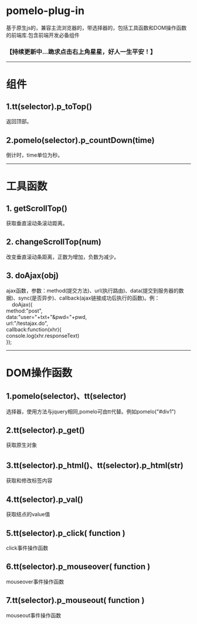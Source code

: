 # pomelo-plug-in
基于原生js的，兼容主流浏览器的，带选择器的，包括工具函数和DOM操作函数的前端库.包含前端开发必备组件<br>
<h3>【持续更新中...跪求点击右上角星星，好人一生平安！】</h3>
<hr>
<h1>组件</h1>
<h2>1.tt(selector).p_toTop()</h2>
返回顶部。
<h2>2.pomelo(selector).p_countDown(time)</h2>
倒计时，time单位为秒。
<hr>
<h1>工具函数</h1>
<h2>1. getScrollTop()</h2>
获取垂直滚动条滚动距离。
<h2>2. changeScrollTop(num)</h2>
改变垂直滚动条距离，正数为增加，负数为减少。
<h2>3. doAjax(obj)</h2>
ajax函数，参数：method(提交方法)、url(执行路由)、data(提交到服务器的数据)、sync(是否异步)、callback(ajax链接成功后执行的函数)。例：<br>
       doAjax({<br>
             method:"post",<br>
             data:"user="+txt+"&pwd="+pwd,<br>
             url:"/testajax.do",<br>
             callback:function(xhr){<br>
                console.log(xhr.responseText)<br>
             });<br>
<hr>
<h1>DOM操作函数</h1>
<h2>1.pomelo(selector)、tt(selector)</h2>
选择器，使用方法与jquery相同,pomelo可由tt代替。例如pomelo("#div1")
<h2>2.tt(selector).p_get()</h2>
获取原生对象
<h2>3.tt(selector).p_html()、tt(selector).p_html(str)</h2>
获取和修改标签内容
<h2>4.tt(selector).p_val()</h2>
获取结点的value值
<h2>5.tt(selector).p_click( function )</h2>
click事件操作函数
<h2>6.tt(selector).p_mouseover( function )</h2>
mouseover事件操作函数
<h2>7.tt(selector).p_mouseout( function )</h2>
mouseout事件操作函数

